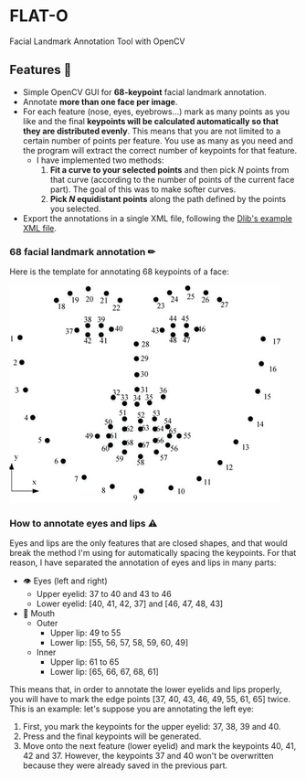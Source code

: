# FLAT-O
Facial Landmark Annotation Tool with OpenCV

## Features 🎯

- Simple OpenCV GUI for **68-keypoint** facial landmark annotation.
- Annotate **more than one face per image**.
- For each feature (nose, eyes, eyebrows...) mark as many points as you like and the final **keypoints will be calculated automatically so that they are distributed evenly**. This means that you are not limited to a certain number of points per feature. You use as many as you need and the program will extract the correct number of keypoints for that feature.
  - I have implemented two methods:
    1. **Fit a curve to your selected points** and then pick _N_ points from that curve (according to the number of points of the current face part). The goal of this was to make softer curves.
    2. **Pick _N_ equidistant points** along the path defined by the points you selected.
- Export the annotations in a single XML file, following the [Dlib's example XML file](https://github.com/davisking/dlib/blob/master/examples/faces/training_with_face_landmarks.xml).

### 68 facial landmark annotation ✏

Here is the template for annotating 68 keypoints of a face:

![Annotation of 68 facial landmarks](docs/68_landmarks.jpg)

### How to annotate eyes and lips ⚠

Eyes and lips are the only features that are closed shapes, and that would break the method I'm using for automatically spacing the keypoints. For that reason, I have separated the annotation of eyes and lips in many parts:

- 👁 Eyes (left and right)
  - Upper eyelid: 37 to 40 and 43 to 46
  - Lower eyelid: [40, 41, 42, 37] and [46, 47, 48, 43]
- 👄 Mouth
  - Outer
    - Upper lip: 49 to 55
    - Lower lip: [55, 56, 57, 58, 59, 60, 49]
  - Inner
    - Upper lip: 61 to 65
    - Lower lip: [65, 66, 67, 68, 61]

This means that, in order to annotate the lower eyelids and lips properly, you will have to mark the edge points [37, 40, 43, 46, 49, 55, 61, 65] twice. This is an example: let's suppose you are annotating the left eye:

1. First, you mark the keypoints for the upper eyelid: 37, 38, 39 and 40.
2. Press <space> and the final keypoints will be generated.
3. Move onto the next feature (lower eyelid) and mark the keypoints 40, 41, 42 and 37. However, the keypoints 37 and 40 won't be overwritten because they were already saved in the previous part.
